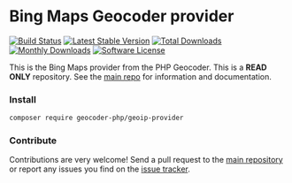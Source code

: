 # Bing Maps Geocoder provider
[![Build Status](https://travis-ci.org/geocoder-php/geoip-provider.svg?branch=master)](http://travis-ci.org/geocoder-php/geoip-provider)
[![Latest Stable Version](https://poser.pugx.org/geocoder-php/geoip-provider/v/stable)](https://packagist.org/packages/geocoder-php/geoip-provider)
[![Total Downloads](https://poser.pugx.org/geocoder-php/geoip-provider/downloads)](https://packagist.org/packages/geocoder-php/geoip-provider)
[![Monthly Downloads](https://poser.pugx.org/geocoder-php/geoip-provider/d/monthly.png)](https://packagist.org/packages/geocoder-php/geoip-provider)
[![Software License](https://img.shields.io/badge/license-MIT-brightgreen.svg?style=flat-square)](LICENSE)

This is the Bing Maps provider from the PHP Geocoder. This is a **READ ONLY** repository. See the
[main repo](https://github.com/geocoder-php/Geocoder) for information and documentation. 

### Install

```bash
composer require geocoder-php/geoip-provider
```

### Contribute

Contributions are very welcome! Send a pull request to the [main repository](https://github.com/geocoder-php/Geocoder) or 
report any issues you find on the [issue tracker](https://github.com/geocoder-php/Geocoder/issues).
